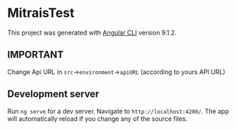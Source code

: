 # MitraisTest

This project was generated with [Angular CLI](https://github.com/angular/angular-cli) version 9.1.2.

## IMPORTANT

Change Api URL in `src`->`environment`->`apiURL` (according to yours API URL)

## Development server

Run `ng serve` for a dev server. Navigate to `http://localhost:4200/`. The app will automatically reload if you change any of the source files.
